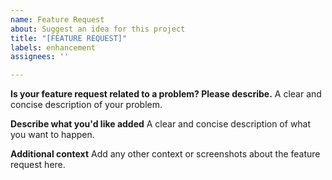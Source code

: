 ```yaml
---
name: Feature Request
about: Suggest an idea for this project
title: "[FEATURE REQUEST]"
labels: enhancement
assignees: ''

---
```


**Is your feature request related to a problem? Please describe.**
A clear and concise description of your problem.

**Describe what you'd like added**
A clear and concise description of what you want to happen.

**Additional context**
Add any other context or screenshots about the feature request here.
